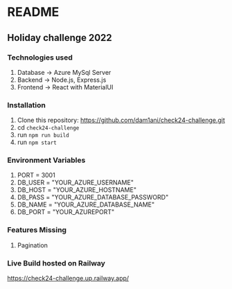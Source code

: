 # README

## Holiday challenge 2022


### Technologies used
1. Database -> Azure MySql Server
2. Backend -> Node.js, Express.js
3. Frontend -> React with MaterialUI

### Installation
1. Clone this repository: https://github.com/dam1ani/check24-challenge.git
2. cd `check24-challenge`
3. run  `npm run build`
4. run  `npm start`


### Environment Variables

1. PORT    =  3001
2. DB_USER = "YOUR_AZURE_USERNAME"
3. DB_HOST = "YOUR_AZURE_HOSTNAME"
4. DB_PASS = "YOUR_AZURE_DATABASE_PASSWORD"
5. DB_NAME = "YOUR_AZURE_DATABASE_NAME"
6. DB_PORT = "YOUR_AZUREPORT"


### Features Missing

1. Pagination

### Live Build hosted on Railway
https://check24-challenge.up.railway.app/



